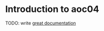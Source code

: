 # Introduction to aoc04

TODO: write [great documentation](http://jacobian.org/writing/what-to-write/)
